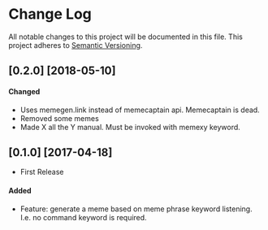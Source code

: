 # Change Log

All notable changes to this project will be documented in this file.
This project adheres to [Semantic Versioning](http://semver.org/).

## [0.2.0] [2018-05-10]
#### Changed
- Uses memegen.link instead of memecaptain api. Memecaptain is dead.
- Removed some memes
- Made X all the Y manual. Must be invoked with memexy keyword.

## [0.1.0] [2017-04-18]
- First Release
#### Added
 - Feature: generate a meme based on meme phrase keyword listening. I.e. no command keyword is required.